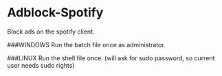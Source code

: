 # Adblock-Spotify
Block ads on the spotify client.

###WINDOWS
Run the batch file once as administrator.

###LINUX
Run the shell file once.
(will ask for sudo password, so current user needs sudo rights)
